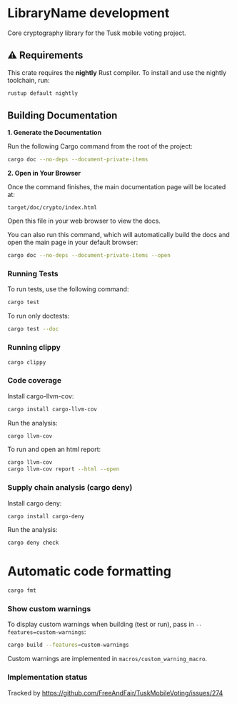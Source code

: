 # LibraryName development

Core cryptography library for the Tusk mobile voting project.

## ⚠️ Requirements

This crate requires the **nightly** Rust compiler. To install and use the nightly toolchain, run:
```bash
rustup default nightly
```

## Building Documentation

**1. Generate the Documentation**

Run the following Cargo command from the root of the project:

```bash
cargo doc --no-deps --document-private-items
```

**2. Open in Your Browser**

Once the command finishes, the main documentation page will be located at:

```code
target/doc/crypto/index.html
```

Open this file in your web browser to view the docs.

You can also run this command, which will automatically build the docs and open the main page in your default browser:

```bash
cargo doc --no-deps --document-private-items --open
```

### Running Tests

To run tests, use the following command:

```bash
cargo test
```

To run only doctests:

```bash
cargo test --doc
```

### Running clippy

```bash
cargo clippy
```

### Code coverage

Install cargo-llvm-cov:

```bash
cargo install cargo-llvm-cov
```

Run the analysis:

```bash
cargo llvm-cov
```

To run and open an html report:

```bash
cargo llvm-cov
cargo llvm-cov report --html --open
```

### Supply chain analysis (cargo deny)

Install cargo deny:

```bash
cargo install cargo-deny
```

Run the analysis:

```bash
cargo deny check
```

# Automatic code formatting

```bash
cargo fmt
```

### Show custom warnings

To display custom warnings when building (test or run),
pass in ```--features=custom-warnings```:

```bash
cargo build --features=custom-warnings
```

Custom warnings are implemented in ```macros/custom_warning_macro```.

### Implementation status

Tracked by <https://github.com/FreeAndFair/TuskMobileVoting/issues/274>
